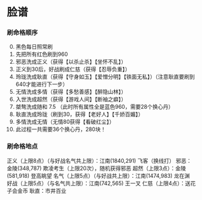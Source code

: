 # 脸谱

### 刷命格顺序
0. 黑色每日照常刷
1. 先把所有红色刷到960
2. 邪恶洗成正义（获得【以杀止杀】【坐怀不乱】）
3. 正义到30后，好战刷成仁慈（获得【忍辱负重】）
4. 玲珑洗成耿直（获得【守身如玉】【爱憎分明】【铁面无私】）（注意耿直要刷到640才能进行下一步）
5. 无情洗成多情（获得【多愁善感】【醉隐山林】）
6. 入世洗成超然（获得【游戏人间】【断袖之癖】）
7. 桀骜洗成随和
7.5 （此时所有属性全是蓝色960，需要28个换心丹）
8. 耿直洗成玲珑（刷到30，获得【老好人】【千娇百媚】）
9. 多情洗成无情（无情80获得【看破红尘】）
10. 此过程一共需要36个换心丹，280块！


### 刷命格地点
正义（上限8点）（与好战名气共上限）：江南(1840,291) 飞客（换线打）
邪恶：金陵(348,787) 欺凌考生（上限20次），随机获得邪恶
超然（上限3点）：金陵(581,918) 登高眺望
名气（上限5点）（与好战共上限）：江南(1474,983) 龙在渊
好战（上限5点）（与名气共上限）：江南(742,565) 王一叉
仁慈（上限4点）：送花子会金币
耿直：市井百业
